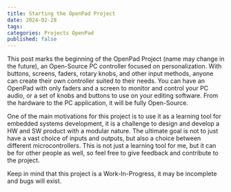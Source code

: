 ```yaml
---
title: Starting the OpenPad Project
date: 2024-02-28
tags:
categories: Projects OpenPad
published: false
---
```


This post marks the beginning of the OpenPad Project (name may change in the future), an Open-Source PC controller focused on personalization.
With buttons, screens, faders, rotary knobs, and other input methods, anyone can create their own controller suited to their needs.
You can have an OpenPad with only faders and a screen to monitor and control your PC audio, or a set of knobs and buttons to use on your editing software.
From the hardware to the PC application, it will be fully Open-Source.

One of the main motivations for this project is to use it as a learning tool for embedded systems development, it is a challenge to design and develop a HW and SW product with a modular nature.
The ultimate goal is not to just have a vast choice of inputs and outputs, but also a choice between different microcontrollers.
This is not just a learning tool for me, but it can be for other people as well, so feel free to give feedback and contribute to the project.

Keep in mind that this project is a Work-In-Progress, it may be incomplete and bugs will exist.
